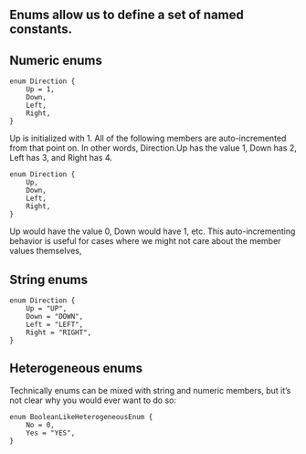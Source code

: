 ## Enums allow us to define a set of named constants.

## Numeric enums
```
enum Direction {
    Up = 1,
    Down,
    Left,
    Right,
}
```
Up is initialized with 1. All of the following members are auto-incremented from that point on. In other words, Direction.Up has the value 1, Down has 2, Left has 3, and Right has 4.
```
enum Direction {
    Up,
    Down,
    Left,
    Right,
}
```
Up would have the value 0, Down would have 1, etc. This auto-incrementing behavior is useful for cases where we might not care about the member values themselves, 

## String enums
```
enum Direction {
    Up = "UP",
    Down = "DOWN",
    Left = "LEFT",
    Right = "RIGHT",
}
```

## Heterogeneous enums
Technically enums can be mixed with string and numeric members, but it’s not clear why you would ever want to do so:
```
enum BooleanLikeHeterogeneousEnum {
    No = 0,
    Yes = "YES",
}
```
